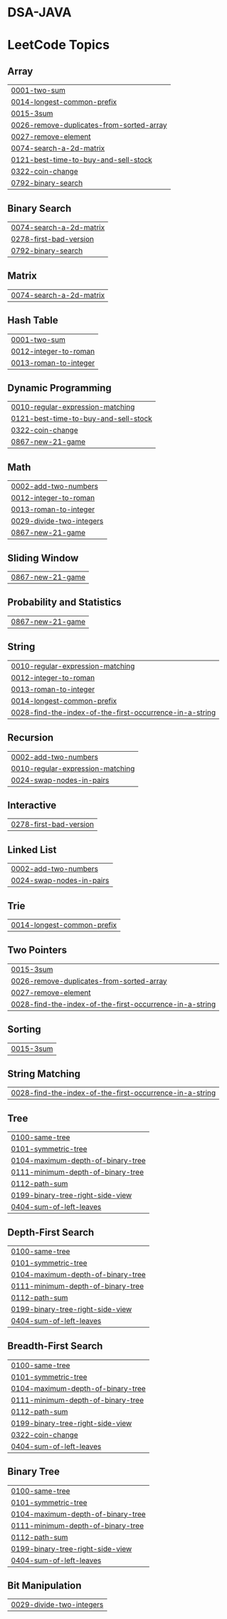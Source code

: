 # DSA-JAVA
<!---LeetCode Topics Start-->
# LeetCode Topics
## Array
|  |
| ------- |
| [0001-two-sum](https://github.com/PardivReddy/DSA-JAVA/tree/master/0001-two-sum) |
| [0014-longest-common-prefix](https://github.com/PardivReddy/DSA-JAVA/tree/master/0014-longest-common-prefix) |
| [0015-3sum](https://github.com/PardivReddy/DSA-JAVA/tree/master/0015-3sum) |
| [0026-remove-duplicates-from-sorted-array](https://github.com/PardivReddy/DSA-JAVA/tree/master/0026-remove-duplicates-from-sorted-array) |
| [0027-remove-element](https://github.com/PardivReddy/DSA-JAVA/tree/master/0027-remove-element) |
| [0074-search-a-2d-matrix](https://github.com/PardivReddy/DSA-JAVA/tree/master/0074-search-a-2d-matrix) |
| [0121-best-time-to-buy-and-sell-stock](https://github.com/PardivReddy/DSA-JAVA/tree/master/0121-best-time-to-buy-and-sell-stock) |
| [0322-coin-change](https://github.com/PardivReddy/DSA-JAVA/tree/master/0322-coin-change) |
| [0792-binary-search](https://github.com/PardivReddy/DSA-JAVA/tree/master/0792-binary-search) |
## Binary Search
|  |
| ------- |
| [0074-search-a-2d-matrix](https://github.com/PardivReddy/DSA-JAVA/tree/master/0074-search-a-2d-matrix) |
| [0278-first-bad-version](https://github.com/PardivReddy/DSA-JAVA/tree/master/0278-first-bad-version) |
| [0792-binary-search](https://github.com/PardivReddy/DSA-JAVA/tree/master/0792-binary-search) |
## Matrix
|  |
| ------- |
| [0074-search-a-2d-matrix](https://github.com/PardivReddy/DSA-JAVA/tree/master/0074-search-a-2d-matrix) |
## Hash Table
|  |
| ------- |
| [0001-two-sum](https://github.com/PardivReddy/DSA-JAVA/tree/master/0001-two-sum) |
| [0012-integer-to-roman](https://github.com/PardivReddy/DSA-JAVA/tree/master/0012-integer-to-roman) |
| [0013-roman-to-integer](https://github.com/PardivReddy/DSA-JAVA/tree/master/0013-roman-to-integer) |
## Dynamic Programming
|  |
| ------- |
| [0010-regular-expression-matching](https://github.com/PardivReddy/DSA-JAVA/tree/master/0010-regular-expression-matching) |
| [0121-best-time-to-buy-and-sell-stock](https://github.com/PardivReddy/DSA-JAVA/tree/master/0121-best-time-to-buy-and-sell-stock) |
| [0322-coin-change](https://github.com/PardivReddy/DSA-JAVA/tree/master/0322-coin-change) |
| [0867-new-21-game](https://github.com/PardivReddy/DSA-JAVA/tree/master/0867-new-21-game) |
## Math
|  |
| ------- |
| [0002-add-two-numbers](https://github.com/PardivReddy/DSA-JAVA/tree/master/0002-add-two-numbers) |
| [0012-integer-to-roman](https://github.com/PardivReddy/DSA-JAVA/tree/master/0012-integer-to-roman) |
| [0013-roman-to-integer](https://github.com/PardivReddy/DSA-JAVA/tree/master/0013-roman-to-integer) |
| [0029-divide-two-integers](https://github.com/PardivReddy/DSA-JAVA/tree/master/0029-divide-two-integers) |
| [0867-new-21-game](https://github.com/PardivReddy/DSA-JAVA/tree/master/0867-new-21-game) |
## Sliding Window
|  |
| ------- |
| [0867-new-21-game](https://github.com/PardivReddy/DSA-JAVA/tree/master/0867-new-21-game) |
## Probability and Statistics
|  |
| ------- |
| [0867-new-21-game](https://github.com/PardivReddy/DSA-JAVA/tree/master/0867-new-21-game) |
## String
|  |
| ------- |
| [0010-regular-expression-matching](https://github.com/PardivReddy/DSA-JAVA/tree/master/0010-regular-expression-matching) |
| [0012-integer-to-roman](https://github.com/PardivReddy/DSA-JAVA/tree/master/0012-integer-to-roman) |
| [0013-roman-to-integer](https://github.com/PardivReddy/DSA-JAVA/tree/master/0013-roman-to-integer) |
| [0014-longest-common-prefix](https://github.com/PardivReddy/DSA-JAVA/tree/master/0014-longest-common-prefix) |
| [0028-find-the-index-of-the-first-occurrence-in-a-string](https://github.com/PardivReddy/DSA-JAVA/tree/master/0028-find-the-index-of-the-first-occurrence-in-a-string) |
## Recursion
|  |
| ------- |
| [0002-add-two-numbers](https://github.com/PardivReddy/DSA-JAVA/tree/master/0002-add-two-numbers) |
| [0010-regular-expression-matching](https://github.com/PardivReddy/DSA-JAVA/tree/master/0010-regular-expression-matching) |
| [0024-swap-nodes-in-pairs](https://github.com/PardivReddy/DSA-JAVA/tree/master/0024-swap-nodes-in-pairs) |
## Interactive
|  |
| ------- |
| [0278-first-bad-version](https://github.com/PardivReddy/DSA-JAVA/tree/master/0278-first-bad-version) |
## Linked List
|  |
| ------- |
| [0002-add-two-numbers](https://github.com/PardivReddy/DSA-JAVA/tree/master/0002-add-two-numbers) |
| [0024-swap-nodes-in-pairs](https://github.com/PardivReddy/DSA-JAVA/tree/master/0024-swap-nodes-in-pairs) |
## Trie
|  |
| ------- |
| [0014-longest-common-prefix](https://github.com/PardivReddy/DSA-JAVA/tree/master/0014-longest-common-prefix) |
## Two Pointers
|  |
| ------- |
| [0015-3sum](https://github.com/PardivReddy/DSA-JAVA/tree/master/0015-3sum) |
| [0026-remove-duplicates-from-sorted-array](https://github.com/PardivReddy/DSA-JAVA/tree/master/0026-remove-duplicates-from-sorted-array) |
| [0027-remove-element](https://github.com/PardivReddy/DSA-JAVA/tree/master/0027-remove-element) |
| [0028-find-the-index-of-the-first-occurrence-in-a-string](https://github.com/PardivReddy/DSA-JAVA/tree/master/0028-find-the-index-of-the-first-occurrence-in-a-string) |
## Sorting
|  |
| ------- |
| [0015-3sum](https://github.com/PardivReddy/DSA-JAVA/tree/master/0015-3sum) |
## String Matching
|  |
| ------- |
| [0028-find-the-index-of-the-first-occurrence-in-a-string](https://github.com/PardivReddy/DSA-JAVA/tree/master/0028-find-the-index-of-the-first-occurrence-in-a-string) |
## Tree
|  |
| ------- |
| [0100-same-tree](https://github.com/PardivReddy/DSA-JAVA/tree/master/0100-same-tree) |
| [0101-symmetric-tree](https://github.com/PardivReddy/DSA-JAVA/tree/master/0101-symmetric-tree) |
| [0104-maximum-depth-of-binary-tree](https://github.com/PardivReddy/DSA-JAVA/tree/master/0104-maximum-depth-of-binary-tree) |
| [0111-minimum-depth-of-binary-tree](https://github.com/PardivReddy/DSA-JAVA/tree/master/0111-minimum-depth-of-binary-tree) |
| [0112-path-sum](https://github.com/PardivReddy/DSA-JAVA/tree/master/0112-path-sum) |
| [0199-binary-tree-right-side-view](https://github.com/PardivReddy/DSA-JAVA/tree/master/0199-binary-tree-right-side-view) |
| [0404-sum-of-left-leaves](https://github.com/PardivReddy/DSA-JAVA/tree/master/0404-sum-of-left-leaves) |
## Depth-First Search
|  |
| ------- |
| [0100-same-tree](https://github.com/PardivReddy/DSA-JAVA/tree/master/0100-same-tree) |
| [0101-symmetric-tree](https://github.com/PardivReddy/DSA-JAVA/tree/master/0101-symmetric-tree) |
| [0104-maximum-depth-of-binary-tree](https://github.com/PardivReddy/DSA-JAVA/tree/master/0104-maximum-depth-of-binary-tree) |
| [0111-minimum-depth-of-binary-tree](https://github.com/PardivReddy/DSA-JAVA/tree/master/0111-minimum-depth-of-binary-tree) |
| [0112-path-sum](https://github.com/PardivReddy/DSA-JAVA/tree/master/0112-path-sum) |
| [0199-binary-tree-right-side-view](https://github.com/PardivReddy/DSA-JAVA/tree/master/0199-binary-tree-right-side-view) |
| [0404-sum-of-left-leaves](https://github.com/PardivReddy/DSA-JAVA/tree/master/0404-sum-of-left-leaves) |
## Breadth-First Search
|  |
| ------- |
| [0100-same-tree](https://github.com/PardivReddy/DSA-JAVA/tree/master/0100-same-tree) |
| [0101-symmetric-tree](https://github.com/PardivReddy/DSA-JAVA/tree/master/0101-symmetric-tree) |
| [0104-maximum-depth-of-binary-tree](https://github.com/PardivReddy/DSA-JAVA/tree/master/0104-maximum-depth-of-binary-tree) |
| [0111-minimum-depth-of-binary-tree](https://github.com/PardivReddy/DSA-JAVA/tree/master/0111-minimum-depth-of-binary-tree) |
| [0112-path-sum](https://github.com/PardivReddy/DSA-JAVA/tree/master/0112-path-sum) |
| [0199-binary-tree-right-side-view](https://github.com/PardivReddy/DSA-JAVA/tree/master/0199-binary-tree-right-side-view) |
| [0322-coin-change](https://github.com/PardivReddy/DSA-JAVA/tree/master/0322-coin-change) |
| [0404-sum-of-left-leaves](https://github.com/PardivReddy/DSA-JAVA/tree/master/0404-sum-of-left-leaves) |
## Binary Tree
|  |
| ------- |
| [0100-same-tree](https://github.com/PardivReddy/DSA-JAVA/tree/master/0100-same-tree) |
| [0101-symmetric-tree](https://github.com/PardivReddy/DSA-JAVA/tree/master/0101-symmetric-tree) |
| [0104-maximum-depth-of-binary-tree](https://github.com/PardivReddy/DSA-JAVA/tree/master/0104-maximum-depth-of-binary-tree) |
| [0111-minimum-depth-of-binary-tree](https://github.com/PardivReddy/DSA-JAVA/tree/master/0111-minimum-depth-of-binary-tree) |
| [0112-path-sum](https://github.com/PardivReddy/DSA-JAVA/tree/master/0112-path-sum) |
| [0199-binary-tree-right-side-view](https://github.com/PardivReddy/DSA-JAVA/tree/master/0199-binary-tree-right-side-view) |
| [0404-sum-of-left-leaves](https://github.com/PardivReddy/DSA-JAVA/tree/master/0404-sum-of-left-leaves) |
## Bit Manipulation
|  |
| ------- |
| [0029-divide-two-integers](https://github.com/PardivReddy/DSA-JAVA/tree/master/0029-divide-two-integers) |
<!---LeetCode Topics End-->